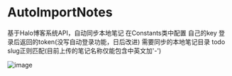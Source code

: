 # AutoImportNotes
基于Halo博客系统API，自动同步本地笔记
在Constants类中配置
  自己的key
  登录后返回的token(没写自动登录功能，日后改进)
  需要同步的本地笔记目录
todo
  slug正则匹配(目前上传的笔记名称仅能包含中英文加'-')
 
![image](https://user-images.githubusercontent.com/76551468/171085658-60bee231-23d0-403f-8f11-5d18bab359f1.png)
